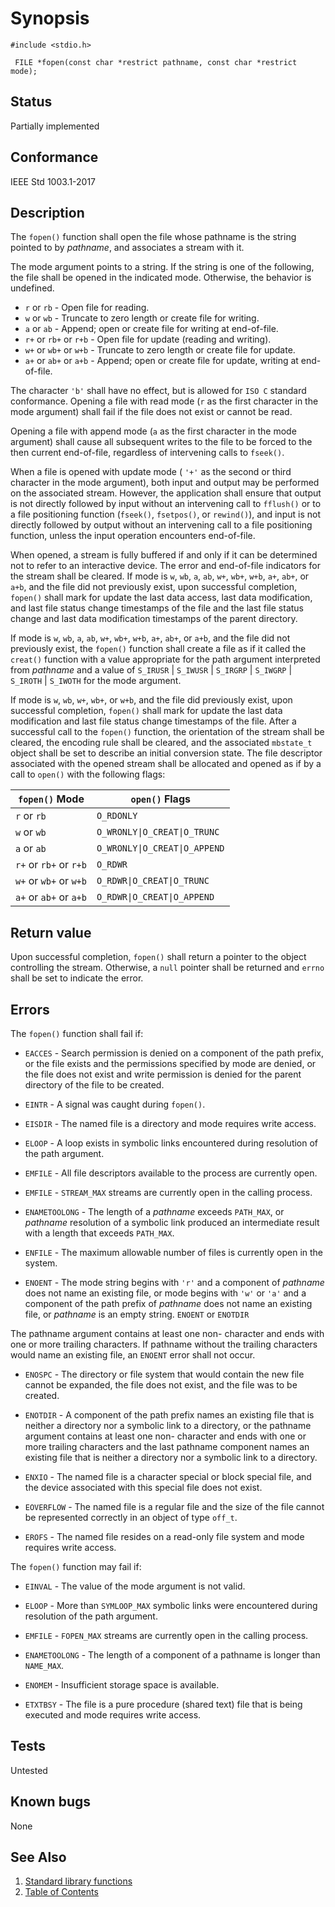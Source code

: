 # Synopsis 
`#include <stdio.h>`</br>

` FILE *fopen(const char *restrict pathname, const char *restrict mode);`</br>

## Status
Partially implemented
## Conformance
IEEE Std 1003.1-2017
## Description

The `fopen()` function shall open the file whose pathname is the string pointed to by _pathname_, and associates a
stream with it.

The mode argument points to a string. If the string is one of the following, the file shall be opened in the indicated
mode. Otherwise, the behavior is undefined.

* `r` or `rb` - Open file for reading.
* `w` or `wb` - Truncate to zero length or create file for writing.
* `a` or `ab` - Append; open or create file for writing at end-of-file.
* `r+` or `rb+` or `r+b` - Open file for update (reading and writing).
* `w+` or `wb+` or `w+b` - Truncate to zero length or create file for update.
* `a+` or `ab+` or `a+b` - Append; open or create file for update, writing at end-of-file.

The
character `'b'` shall have no effect, but is allowed for `ISO C` standard conformance.  Opening a file with read mode (`r` as the first character in the mode argument) shall
fail if the file does not exist or cannot be read.

Opening a file with append mode (`a` as the first character in the mode argument) shall cause all subsequent writes
to the file to be forced to the then current end-of-file, regardless of intervening calls to `fseek()`.

When a file is opened with update mode ( `'+'` as the second or third character in the mode argument), both input
and output may be performed on the associated stream. However, the application shall ensure that output is not directly followed by
input without an intervening call to `fflush()` or to a file positioning function (`fseek()`, `fsetpos()`, or `rewind()`), and input is not directly followed by output without an intervening call to a file
positioning function, unless the input operation encounters end-of-file.

When opened, a stream is fully buffered if and only if it can be determined not to refer to an interactive device. The error and
end-of-file indicators for the stream shall be cleared.
If
mode is `w`, `wb`, `a`, `ab`, `w+`, `wb+`, `w+b`, `a+`, `ab+`, or
`a+b`, and the file did not previously exist, upon successful completion, `fopen()` shall mark for update the last
data access, last data modification, and last file status change timestamps of the file and the last file status change and last
data modification timestamps of the parent directory.

If mode is `w`, `wb`, `a`, `ab`, `w+`, `wb+`, `w+b`, `a+`, `ab+`, or
`a+b`, and the file did not previously exist, the `fopen()` function shall create a file as if it called the `creat()` function with a value appropriate for the path argument interpreted from
_pathname_ and a value of `S_IRUSR` | `S_IWUSR` | `S_IRGRP` | `S_IWGRP` | `S_IROTH` | `S_IWOTH` for the mode argument.

If mode is `w`, `wb`, `w+`, `wb+`, or `w+b`, and the file did previously exist, upon
successful completion, `fopen()` shall mark for update the last data modification and last file status change timestamps of
the file. 
After a successful call to the `fopen()` function, the orientation of the stream shall be cleared, the encoding
rule shall be cleared,  and the associated `mbstate_t` object
shall be set to describe an initial conversion state.
The
file descriptor associated with the opened stream shall be allocated and opened as if by a call to `open()` with the following flags:


| `fopen()` Mode         | `open()` Flags                |
|------------------------|-------------------------------|
| `r` or `rb`            | `O_RDONLY`                    |
| `w` or `wb`            | `O_WRONLY\|O_CREAT\|O_TRUNC`  |
| `a` or `ab`            | `O_WRONLY\|O_CREAT\|O_APPEND` |
| `r+` or `rb+` or `r+b` | `O_RDWR`                      |
| `w+` or `wb+` or `w+b` | `O_RDWR\|O_CREAT\|O_TRUNC`    |
| `a+` or `ab+` or `a+b` | `O_RDWR\|O_CREAT\|O_APPEND`   |


## Return value

Upon successful completion, `fopen()` shall return a pointer to the object controlling the stream. Otherwise, a `null` pointer shall be returned and `errno` shall be set to indicate the error.

## Errors


The `fopen()` function shall fail if:


 * `EACCES` - Search permission is denied on a component of the path prefix, or the file exists and the permissions specified by mode are
denied, or the file does not exist and write permission is denied for the parent directory of the file to be created. 

 * `EINTR` - A signal was caught during `fopen()`. 

 * `EISDIR` - The named file is a directory and mode requires write access. 

 * `ELOOP` - A loop exists in symbolic links encountered during resolution of the path argument. 

 * `EMFILE` - All file descriptors available to the process are currently open. 

 * `EMFILE` - `STREAM_MAX` streams are currently open in the calling process. 

 * `ENAMETOOLONG` - The length of a _pathname_ exceeds `PATH_MAX`, or _pathname_ resolution of a symbolic link produced an intermediate result with a
length that exceeds `PATH_MAX`. 

 * `ENFILE` - The maximum allowable number of files is currently open in the system. 

 * `ENOENT` - The mode string begins with `'r'` and a component of _pathname_ does not name an existing file, or mode
begins with `'w'` or `'a'` and a component of the path prefix of _pathname_ does not name an existing file, or
_pathname_ is an empty string. 
`ENOENT` or `ENOTDIR`
 
The pathname argument contains at least one non- <slash> character and ends with one or more trailing <slash>
characters. If pathname without the trailing <slash> characters would name an existing file, an `ENOENT` error shall
not occur. 

 * `ENOSPC` - The directory or file system that would contain the new file cannot be expanded, the file does not exist, and the file was to be
created. 

 * `ENOTDIR` - A component of the path prefix names an existing file that is neither a directory nor a symbolic link to a directory, or the
pathname argument contains at least one non- <slash> character and ends with one or more trailing <slash>
characters and the last pathname component names an existing file that is neither a directory nor a symbolic link to a directory.


 * `ENXIO` - The named file is a character special or block special file, and the device associated with this special file does not exist. 

 * `EOVERFLOW` - The named file is a regular file and the size of the file cannot be represented correctly in an object of type `off_t`. 

 * `EROFS` - The named file resides on a read-only file system and mode requires write access. 

The `fopen()` function may fail if:

 * `EINVAL` - The value of the mode argument is not valid. 

 * `ELOOP` - More than `SYMLOOP_MAX` symbolic links were encountered during resolution of the path argument. 

 * `EMFILE` - `FOPEN_MAX` streams are currently open in the calling process. 

 * `ENAMETOOLONG` - The length of a component of a pathname is longer than `NAME_MAX`. 

 * `ENOMEM` - Insufficient storage space is available. 

 * `ETXTBSY` - The file is a pure procedure (shared text) file that is being executed and mode requires write access.


## Tests

Untested

## Known bugs

None

## See Also 
1. [Standard library functions](../README.md)
2. [Table of Contents](../../../README.md)
